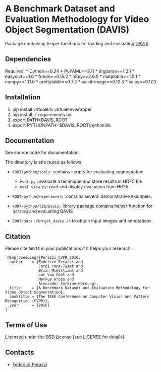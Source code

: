 
A Benchmark Dataset and Evaluation Methodology for Video Object Segmentation (DAVIS)
=====================================================================================

Package containing helper functions for loading and evaluating [DAVIS](https://graphics.ethz.ch/~perazzif/davis/index.html).

Dependencies
------------
Required:
	* Cython==0.24
	* PyYAML==3.11
	* argparse==1.2.1
	* easydict==1.6
	* future==0.15.2
	* h5py==2.6.0
	* matplotlib==1.5.1
	* numpy==1.11.0
	* prettytable==0.7.2
	* scikit-image==0.12.3
	* scipy==0.17.0

Installation
--------------
1. pip install virtualenv virtualenvwrapper
2. pip install -r requirements.txt
3. export PATH=DAVIS_ROOT
4. export PYTHONPATH=$DAVIS_ROOT/python/lib

Documentation
----------------
See source code for documentation.

The directory is structured as follows:

 * `ROOT/python/tools`: contains scripts for evaluating segmentation.
     - `eval.py` : evaluate a technique and store results in HDF5 file
     - `eval_view.py`: read and display evaluation from HDF5.

 * `ROOT/python/experiments`: contains several demonstrative examples.
 * `ROOT/python/lib/davis`  : library package contains helper function for parsing and evaluating DAVIS

 * `ROOT/data` : run `get_davis.sh` to obtain input images and annotations.


Citation
--------------

Please cite `DAVIS` in your publications if it helps your research:

    `@inproceedings{Perazzi_CVPR_2016,
      author    = {Federico Perazzi and
                   Jordi Pont-Tuset and
                   Brian McWilliams and
                   Luc Van Gool and
                   Markus Gross and
                   Alexander Sorkine-Hornung},
      title     = {A Benchmark Dataset and Evaluation Methodology for Video Object Segmentation},
      booktitle = {The IEEE Conference on Computer Vision and Pattern Recognition (CVPR)},
      year      = {2016}
    }`

Terms of Use
--------------
Licensed under the BSD License [see LICENSE for details]

Contacts
------------------
- [Federico Perazzi](https://graphics.ethz.ch/~perazzif)

